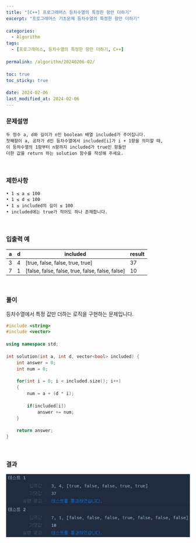 ```yaml
---
title: "[C++] 프로그래머스 등차수열의 특정한 항만 더하기"
excerpt: "프로그래머스 기초문제 등차수열의 특정한 항만 더하기"

categories:
  - Algorithm
tags:
  - [프로그래머스, 등차수열의 특정한 항만 더하기, C++]

permalink: /algorithm/20240206-02/

toc: true
toc_sticky: true

date: 2024-02-06
last_modified_at: 2024-02-06
---
```


### 문제설명

    두 정수 a, d와 길이가 n인 boolean 배열 included가 주어집니다.
    첫째항이 a, 공차가 d인 등차수열에서 included[i]가 i + 1항을 의미할 때,
    이 등차수열의 1항부터 n항까지 included가 true인 항들만
    더한 값을 return 하는 solution 함수를 작성해 주세요.


<br/>

### 제한사항

    • 1 ≤ a ≤ 100
    • 1 ≤ d ≤ 100
    • 1 ≤ included의 길이 ≤ 100
    • included에는 true가 적어도 하나 존재합니다.

<br/>

### 입출력 예

|a|d|included|result|
|---|---|------|---|
|3|4|[true, false, false, true, true]|37|
|7|1|[false, false, false, true, false, false, false]|10|

<br/>

### 풀이

등차수열에서 특정 값만 더하는 로직을 구현하는 문제입니다.

```cpp
#include <string>
#include <vector>

using namespace std;

int solution(int a, int d, vector<bool> included) {
    int answer = 0;
    int num = 0;
    
    for(int i = 0; i < included.size(); i++)
    {
        num = a + (d * i);
        
        if(included[i])
            answer += num;
    }
    
    return answer;
}
```

<br/>

### 결과
![코드 실행결과](/assets/images/posts_img/20240206-02/001.png "코드 실행결과")